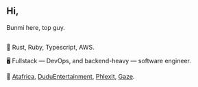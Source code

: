 ## Hi,

Bunmi here, top guy.

##

📍 Rust, Ruby, Typescript, AWS.

🖥️ Fullstack — DevOps, and backend-heavy — software engineer.

🔗 [Atafrica](https://atafrica.org), [DuduEntertainment](https://www.duduworldent.org/), [PhlexIt](https://play.google.com/store/apps/details?id=com.phlex.consumer&hl=en), [Gaze](https://gazenft.vercel.app/).
